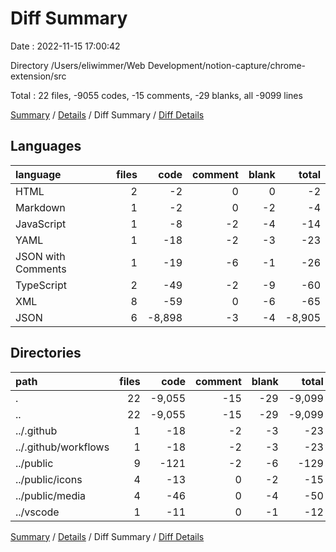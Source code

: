 # Diff Summary

Date : 2022-11-15 17:00:42

Directory /Users/eliwimmer/Web Development/notion-capture/chrome-extension/src

Total : 22 files,  -9055 codes, -15 comments, -29 blanks, all -9099 lines

[Summary](results.md) / [Details](details.md) / Diff Summary / [Diff Details](diff-details.md)

## Languages
| language | files | code | comment | blank | total |
| :--- | ---: | ---: | ---: | ---: | ---: |
| HTML | 2 | -2 | 0 | 0 | -2 |
| Markdown | 1 | -2 | 0 | -2 | -4 |
| JavaScript | 1 | -8 | -2 | -4 | -14 |
| YAML | 1 | -18 | -2 | -3 | -23 |
| JSON with Comments | 1 | -19 | -6 | -1 | -26 |
| TypeScript | 2 | -49 | -2 | -9 | -60 |
| XML | 8 | -59 | 0 | -6 | -65 |
| JSON | 6 | -8,898 | -3 | -4 | -8,905 |

## Directories
| path | files | code | comment | blank | total |
| :--- | ---: | ---: | ---: | ---: | ---: |
| . | 22 | -9,055 | -15 | -29 | -9,099 |
| .. | 22 | -9,055 | -15 | -29 | -9,099 |
| ../.github | 1 | -18 | -2 | -3 | -23 |
| ../.github/workflows | 1 | -18 | -2 | -3 | -23 |
| ../public | 9 | -121 | -2 | -6 | -129 |
| ../public/icons | 4 | -13 | 0 | -2 | -15 |
| ../public/media | 4 | -46 | 0 | -4 | -50 |
| ../vscode | 1 | -11 | 0 | -1 | -12 |

[Summary](results.md) / [Details](details.md) / Diff Summary / [Diff Details](diff-details.md)